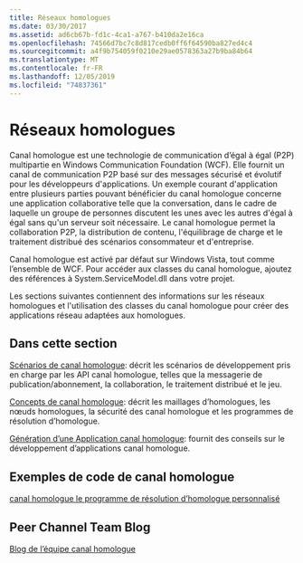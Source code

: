 ```yaml
---
title: Réseaux homologues
ms.date: 03/30/2017
ms.assetid: ad6cb67b-fd1c-4ca1-a767-b410da2e16ca
ms.openlocfilehash: 74566d7bc7c8d817cedb0ff6f64590ba827ed4c4
ms.sourcegitcommit: a4f9b754059f0210e29ae0578363a27b9ba84b64
ms.translationtype: MT
ms.contentlocale: fr-FR
ms.lasthandoff: 12/05/2019
ms.locfileid: "74837361"
---
```

# <a name="peer-to-peer-networking"></a>Réseaux homologues
Canal homologue est une technologie de communication d’égal à égal (P2P) multipartie en Windows Communication Foundation (WCF). Elle fournit un canal de communication P2P basé sur des messages sécurisé et évolutif pour les développeurs d'applications. Un exemple courant d'application entre plusieurs parties pouvant bénéficier du canal homologue concerne une application collaborative telle que la conversation, dans le cadre de laquelle un groupe de personnes discutent les unes avec les autres d'égal à égal sans qu'un serveur soit nécessaire. Le canal homologue permet la collaboration P2P, la distribution de contenu, l'équilibrage de charge et le traitement distribué des scénarios consommateur et d'entreprise.  
  
 Canal homologue est activé par défaut sur Windows Vista, tout comme l’ensemble de WCF. Pour accéder aux classes du canal homologue, ajoutez des références à System.ServiceModel.dll dans votre projet.  
  
 Les sections suivantes contiennent des informations sur les réseaux homologues et l'utilisation des classes du canal homologue pour créer des applications réseau adaptées aux homologues.  
  
## <a name="in-this-section"></a>Dans cette section  
 [Scénarios de canal homologue](../../../../docs/framework/wcf/feature-details/peer-channel-scenarios.md): décrit les scénarios de développement pris en charge par les API canal homologue, telles que la messagerie de publication/abonnement, la collaboration, le traitement distribué et le jeu.  
  
 [Concepts de canal homologue](../../../../docs/framework/wcf/feature-details/peer-channel-concepts.md): décrit les maillages d’homologues, les nœuds homologues, la sécurité des canal homologue et les programmes de résolution d’homologue.  
  
 [Génération d’une Application canal homologue](../../../../docs/framework/wcf/feature-details/building-a-peer-channel-application.md): fournit des conseils sur le développement d’applications canal homologue.  
  
## <a name="peer-channel-code-examples"></a>Exemples de code de canal homologue  
 [canal homologue le programme de résolution d’homologue personnalisé](https://docs.microsoft.com/previous-versions/dotnet/netframework-3.5/ms751466(v=vs.90))  
  
## <a name="peer-channel-team-blog"></a>Peer Channel Team Blog  
 [Blog de l’équipe canal homologue](https://go.microsoft.com/fwlink/?LinkID=114530)
